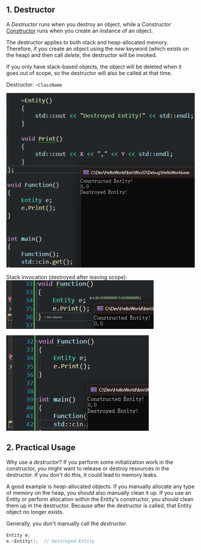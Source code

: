 ## 1. Destructor

A *Destructor* runs when you destroy an object, while a *Constructor* [Constructor](25%20Constructors%20in%20C++.md#^0156ab) runs when you create an instance of an object.

The destructor applies to both stack and heap-allocated memory. Therefore, if you create an object using the *new* keyword (which exists on the heap) and then call *delete*, the destructor will be invoked.

If you only have stack-based objects, the object will be deleted when it goes out of scope, so the destructor will also be called at that time.

Destructor: `~ClassName`

![](./storage%20bag/Pasted%20image%2020230703151448.png)

Stack invocation (destroyed after leaving scope):
![](./storage%20bag/Pasted%20image%2020230703151702.png)

![](./storage%20bag/Pasted%20image%2020230703151733.png)

## 2. Practical Usage

Why use a *destructor*? If you perform some initialization work in the constructor, you might want to release or destroy resources in the destructor. If you don't do this, it could lead to memory leaks.

A good example is *heap*-allocated objects. If you manually allocate any type of memory on the heap, you should also manually clean it up. If you use an Entity or perform allocation within the Entity's constructor, you should clean them up in the destructor. Because after the destructor is called, that Entity object no longer exists.

Generally, you don't manually call the *destructor*.

```cpp
Entity e;
e.~Entity();  // Destroyed Entity
```